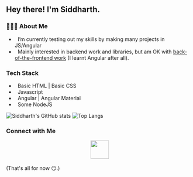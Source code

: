 ## Hey there! I'm Siddharth. 

### 👨🏻‍💻 About Me 

- &nbsp; I’m currently testing out my skills by making many projects in JS/Angular
- &nbsp; Mainly interested in backend work and libraries, but am OK with [back-of-the-frontend work](https://css-tricks.com/the-great-divide/) (I learnt Angular after all).

### Tech Stack

- &nbsp; Basic HTML | Basic CSS
- &nbsp; Javascript
- &nbsp; Angular | Angular Material
- &nbsp; Some NodeJS

<p float="left">
  <img src="https://github-readme-stats.vercel.app/api?username=SiddharthShyniben" alt="Siddharth&#39;s GitHub stats">
  <img src="https://github-readme-stats.vercel.app/api/top-langs/?username=SiddharthShyniben" alt="Top Langs">
</p>

### Connect with Me

<p align="center">
&nbsp; <a href="mailto:siddharth.muscat@gmail.com" target="_blank" rel="noopener noreferrer"><img src="https://logodownload.org/wp-content/uploads/2018/03/gmail-logo-16.png"  width="50px"/></a>
</p>

(That's all for now :smirk:.)
